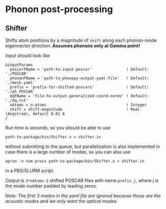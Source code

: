 # Phonon post-processing

## Shifter

Shifts atom positions by a magnitude of `shift` along each phonon-mode eigenvector direction. **Assumes phonons only at Gamma point!** 

Input should look like
```
&inputParams
  poscarFName = 'path-to-input-poscar'               ! Default: './POSCAR'
  phononFName = 'path-to-phonopy-output-yaml-file'   ! Default: './mesh.yaml'
  prefix = 'prefix-for-shifted-poscars'              ! Default: './ph_POSCAR'
  dqFName = 'file-to-output-generalized-coord-norms' ! Default: './dq.txt'
  nAtoms = n-atoms                                   ! Integer
  shift = shift-magnitude                            ! Real (Angstrom), default 0.01 A
/
```

Run time is seconds, so you should be able to use
```
path-to-package/bin/Shifter.x < shifter.in
```
without submitting to the queue, but parallelization is also implemented in case there is a large number of modes, so you can also use
```
aprun -n num-procs path-to-package/bin/Shifter.x < shifter.in
```
in a PBS/SLURM script.

Output is `3*nAtoms-3` shifted POSCAR files with name `prefix_j`, where j is the mode number padded by leading zeros. 

_Note: The first 3 modes in the yaml file are ignored because those are the acoustic modes and we only want the optical modes._
